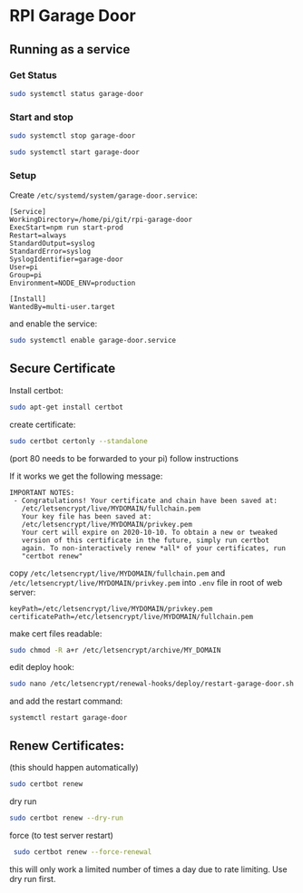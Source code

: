# RPI Garage Door

## Running as a service

### Get Status

```bash
sudo systemctl status garage-door
```

### Start and stop

```bash
sudo systemctl stop garage-door
```
```bash
sudo systemctl start garage-door
```

### Setup

Create `/etc/systemd/system/garage-door.service`:

```
[Service]
WorkingDirectory=/home/pi/git/rpi-garage-door
ExecStart=npm run start-prod
Restart=always
StandardOutput=syslog
StandardError=syslog
SyslogIdentifier=garage-door
User=pi
Group=pi
Environment=NODE_ENV=production

[Install]
WantedBy=multi-user.target
```

and enable the service:

```bash
sudo systemctl enable garage-door.service
```

## Secure Certificate

Install certbot:

```bash
sudo apt-get install certbot
```

create certificate:

```bash
sudo certbot certonly --standalone
```
(port 80 needs to be forwarded to your pi)
follow instructions

If it works we get the following message:

```
IMPORTANT NOTES:
 - Congratulations! Your certificate and chain have been saved at:
   /etc/letsencrypt/live/MYDOMAIN/fullchain.pem
   Your key file has been saved at:
   /etc/letsencrypt/live/MYDOMAIN/privkey.pem
   Your cert will expire on 2020-10-10. To obtain a new or tweaked
   version of this certificate in the future, simply run certbot
   again. To non-interactively renew *all* of your certificates, run
   "certbot renew"
```

copy `/etc/letsencrypt/live/MYDOMAIN/fullchain.pem` and `/etc/letsencrypt/live/MYDOMAIN/privkey.pem` into `.env` file in root of web server:

```
keyPath=/etc/letsencrypt/live/MYDOMAIN/privkey.pem
certificatePath=/etc/letsencrypt/live/MYDOMAIN/fullchain.pem
```

make cert files readable:

```bash
sudo chmod -R a+r /etc/letsencrypt/archive/MY_DOMAIN
```

edit deploy hook:

```bash
sudo nano /etc/letsencrypt/renewal-hooks/deploy/restart-garage-door.sh
```
and add the restart command:
```
systemctl restart garage-door
```

## Renew Certificates:

(this should happen automatically)

```bash
sudo certbot renew
```

dry run

```bash
sudo certbot renew --dry-run
```

force (to test server restart)

```bash
 sudo certbot renew --force-renewal
```
this will only work a limited number of times a day due to rate limiting. Use dry run first.
